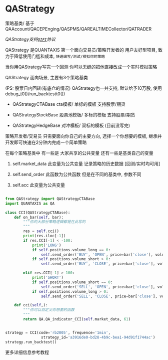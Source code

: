 # QAStrategy
策略基类/ 基于QAAccount/QACEPEnging/QASPMS/QAREALTIMECollector/QATRADER

_QAStrategy支持[```QIFI```](http://github.com/quantaxis/qifi)协议_



QAStrategy 是QUANTAXIS 第一个面向交易员/策略开发者的 用户友好型项目, 致力于降低使用门槛和成本,
```快速编写/测试/模拟你的策略```


当你用QAStrategy写完一个回测 你可以无缝的把他直接改成一个实时模拟策略



QAStrategy 面向场景, 主要有3个策略基类


(PS: 股票日内回转(有底仓的情况) QAStrategy也一并支持, 默认给予10万股, 使用debug_t0()/run_backtestt0())

- QAStrategyCTABase  cta模板/ 单标的模板   支持股票/期货

- QAStrategyStockBase  股票池模板/ 多标的模板  支持股票/期货

- QAStrategyHedgeBase  对冲模板/ 双标的模板  (目前没写完)


策略开发者/交易员 只需要面向你自己的主要方向, 选择一个你想要的模板, 继承并开发即可快速在2分钟内完成一个简单策略



在每个策略基类中 有一些是 大家共享的公共变量  还有一些是基类自己的变量

1. self.market_data 此变量为公共变量 记录策略的历史数据 [回测/实时均可用]

2. self.send_order 此函数为公共函数 但是在不同的基类中, 参数不同

3. self.acc 此变量为公共变量



```python

from QAStrategy import QAStrategyCTABase
import QUANTAXIS as QA

class CCI(QAStrategyCTABase):
    def on_bar(self, bar):
        """你的大部分策略逻辑都是在此写的
        """
        res = self.cci()  
        print(res.iloc[-1])
        if res.CCI[-1] < -100:
            print('LONG')
            if self.positions.volume_long == 0:
                self.send_order('BUY', 'OPEN', price=bar['close'], volume=1)
            if self.positions.volume_short > 0:
                self.send_order('BUY', 'CLOSE', price=bar['close'], volume=1)

        elif res.CCI[-1] > 100:
            print('SHORT')
            if self.positions.volume_short == 0:
                self.send_order('SELL', 'OPEN', price=bar['close'], volume=1)
            if self.positions.volume_long > 0:
                self.send_order('SELL', 'CLOSE', price=bar['close'], volume=1)

    def cci(self,):
        """你可以自定义你想要的函数
        """
        return QA.QA_indicator_CCI(self.market_data, 61)


strategy = CCI(code='rb2005', frequence='1min',
                strategy_id='a3916de0-bd28-4b9c-bea1-94d91f1744ac')
strategy.run_backtest()

```

更多详细信息参考教程

